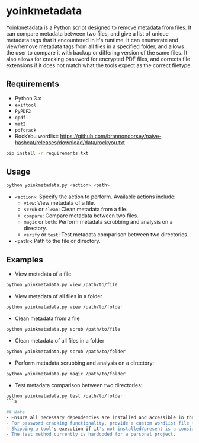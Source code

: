 # yoinkmetadata
Yoinkmetadata is a Python script designed to remove metadata from files. It can compare metadata between two files, and give a list of unique metadata tags that it encountered in it's runtime. It can enumerate and view/remove metadata tags from all files in a specified folder, and allows the user to compare it with backup or differing version of the same files. 
It also allows for cracking password for encrypted PDF files, and corrects file extensions if it does not match what the tools expect as the correct filetype.

## Requirements
- Python 3.x
- `exiftool`
- `PyPDF2`
- `qpdf`
- `mat2`
- `pdfcrack`
- RockYou wordlist: https://github.com/brannondorsey/naive-hashcat/releases/download/data/rockyou.txt

```bash
pip install -r requirements.txt
```

## Usage 
```bash
python yoinkmetadata.py <action> <path>
```

- `<action>`: Specify the action to perform. Available actions include:
	- `view`: View metadata of a file.
	- `scrub` or `clean`: Clean metadata from a file.
	- `compare`: Compare metadata between two files.
	- `magic` or `both`: Perform metadata scrubbing and analysis on a directory.
	- `verify` or `test`: Test metadata comparison between two directories.
- `<path>`: Path to the file or directory.

## Examples
- View metadata of a file
```bash
python yoinkmetadata.py view /path/to/file
```
- View metadata of all files in a folder
```bash
python yoinkmetadata.py view /path/to/folder
```
- Clean metadata from a file
```bash
python yoinkmetadata.py scrub /path/to/file
```
- Clean metadata of all files in a folder
```bash
python yoinkmetadata.py scrub /path/to/folder
```
- Perform metadata scrubbing and analysis on a directory:
```bash
python yoinkmetadata.py magic /path/to/folder
```
- Test metadata comparison between two directories:
```bash
python yoinkmetadata.py test /path/to/folder
```s

## Note
- Ensure all necessary dependencies are installed and accessible in the system's PATH.
- For password cracking functionality, provide a custom wordlist file (rockyou.txt by default) and ensure the necessary tool pdfcrack is available.
- Skipping a tool's execution if it's not installed/present is a consideration for future releases. However, exiftool is the core of this script and is essential.
- The test method currently is hardcoded for a personal project.	





